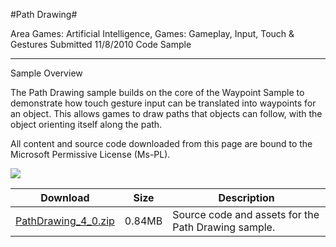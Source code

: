 #Path Drawing#

Area
Games: Artificial Intelligence, Games: Gameplay, Input, Touch & Gestures
Submitted
11/8/2010
Code Sample

---

Sample Overview

The Path Drawing sample builds on the core of the Waypoint Sample to demonstrate how touch gesture input can be translated into waypoints for an object. This allows games to draw paths that objects can follow, with the object orienting itself along the path.


All content and source code downloaded from this page are bound to the Microsoft Permissive License (Ms-PL).

 ![](https://github.com/kniEngine/XNAGameStudio/blob/main/Images/path_drawing.png)


 
Download | Size | Description
---|---|---|
[PathDrawing_4_0.zip](https://github.com/kniEngine/XNAGameStudio/blob/main/Samples/PathDrawing_4_0.zip?raw=true) | 0.84MB | Source code and assets for the Path Drawing sample.